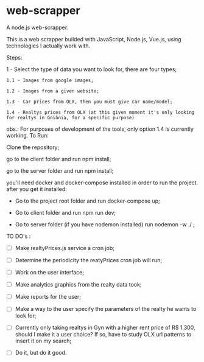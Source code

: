 # web-scrapper
A node.js web-scrapper.

This is a web scrapper builded with JavaScript, Node.js, Vue.js, using technologies I actually work with.

Steps:

  1 - Select the type of data you want to look for, there are four types;
  
    1.1 - Images from google images;
    
    1.2 - Images from a given website;
    
    1.3 - Car prices from OLX, then you must give car name/model;
    
    1.4 - Realtys prices from OLX (at this given moment it's only looking for realtys in Goiânia, for a specific purpose)
    
obs.: For purposes of development of the tools, only option 1.4 is currently working.
To Run:

  Clone the repository;
  
  go to the client folder and run npm install;
  
  go to the server folder and run npm install;

  you'll need docker and docker-compose installed in order to run the project.
  after you get it installed: 
  
  - Go to the project root folder and run docker-compose up;
  
  - Go to client folder and run npm run dev;

  - Go to server folder (if you have nodemon installed) run nodemon -w ./ ;


TO DO's :
  - [ ] Make realtyPrices.js service a cron job;
  - [ ] Determine the periodicity the reatyPrices cron job will run;
  - [ ] Work on the user interface;
  - [ ] Make analytics graphics from the realty data took;
  - [ ] Make reports for the user;
  - [ ] Make a way to the user specify the parameters of the realty he wants to look for;
  - [ ] Currently only taking realtys in Gyn with a higher rent price of R$ 1.300, should I make it a user choice? If so, have to study OLX url patterns to insert it on my search;
  - [ ] Do it, but do it good.
  


